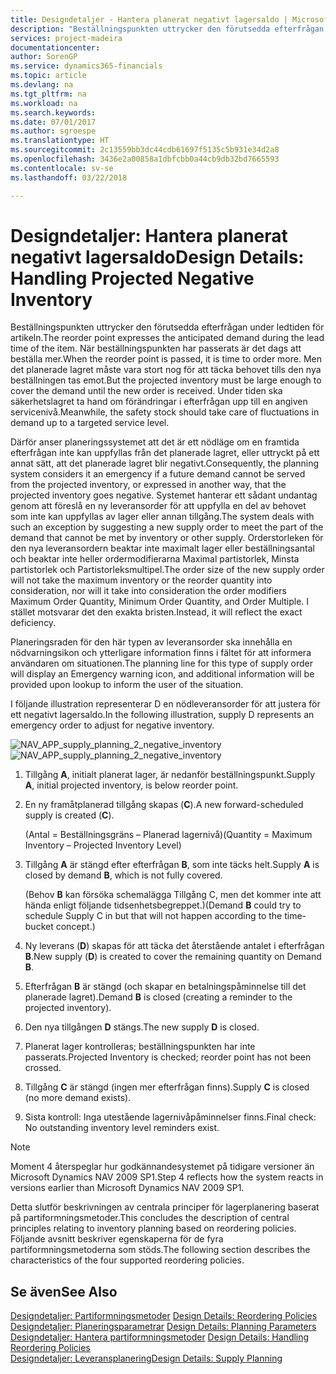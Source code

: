 ```yaml
---
title: Designdetaljer - Hantera planerat negativt lagersaldo | Microsoft Docs
description: "Beställningspunkten uttrycker den förutsedda efterfrågan under ledtiden för artikeln. När beställningspunkten har passerats är det dags att beställa mer. Men det planerade lagret måste vara stort nog för att täcka behovet tills den nya beställningen tas emot. Under tiden ska säkerhetslagret ta hand om förändringar i efterfrågan upp till en angiven servicenivå."
services: project-madeira
documentationcenter: 
author: SorenGP
ms.service: dynamics365-financials
ms.topic: article
ms.devlang: na
ms.tgt_pltfrm: na
ms.workload: na
ms.search.keywords: 
ms.date: 07/01/2017
ms.author: sgroespe
ms.translationtype: HT
ms.sourcegitcommit: 2c13559bb3dc44cdb61697f5135c5b931e34d2a8
ms.openlocfilehash: 3436e2a00858a1dbfcbb0a44cb9db32bd7665593
ms.contentlocale: sv-se
ms.lasthandoff: 03/22/2018

---
```

# <a name="design-details-handling-projected-negative-inventory"></a><span data-ttu-id="e5872-106">Designdetaljer: Hantera planerat negativt lagersaldo</span><span class="sxs-lookup"><span data-stu-id="e5872-106">Design Details: Handling Projected Negative Inventory</span></span>
<span data-ttu-id="e5872-107">Beställningspunkten uttrycker den förutsedda efterfrågan under ledtiden för artikeln.</span><span class="sxs-lookup"><span data-stu-id="e5872-107">The reorder point expresses the anticipated demand during the lead time of the item.</span></span> <span data-ttu-id="e5872-108">När beställningspunkten har passerats är det dags att beställa mer.</span><span class="sxs-lookup"><span data-stu-id="e5872-108">When the reorder point is passed, it is time to order more.</span></span> <span data-ttu-id="e5872-109">Men det planerade lagret måste vara stort nog för att täcka behovet tills den nya beställningen tas emot.</span><span class="sxs-lookup"><span data-stu-id="e5872-109">But the projected inventory must be large enough to cover the demand until the new order is received.</span></span> <span data-ttu-id="e5872-110">Under tiden ska säkerhetslagret ta hand om förändringar i efterfrågan upp till en angiven servicenivå.</span><span class="sxs-lookup"><span data-stu-id="e5872-110">Meanwhile, the safety stock should take care of fluctuations in demand up to a targeted service level.</span></span>  

 <span data-ttu-id="e5872-111">Därför anser planeringssystemet att det är ett nödläge om en framtida efterfrågan inte kan uppfyllas från det planerade lagret, eller uttryckt på ett annat sätt, att det planerade lagret blir negativt.</span><span class="sxs-lookup"><span data-stu-id="e5872-111">Consequently, the planning system considers it an emergency if a future demand cannot be served from the projected inventory, or expressed in another way, that the projected inventory goes negative.</span></span> <span data-ttu-id="e5872-112">Systemet hanterar ett sådant undantag genom att föreslå en ny leveransorder för att uppfylla en del av behovet som inte kan uppfyllas av lager eller annan tillgång.</span><span class="sxs-lookup"><span data-stu-id="e5872-112">The system deals with such an exception by suggesting a new supply order to meet the part of the demand that cannot be met by inventory or other supply.</span></span> <span data-ttu-id="e5872-113">Orderstorleken för den nya leveransordern beaktar inte maximalt lager eller beställningsantal och beaktar inte heller ordermodifierarna Maximal partistorlek, Minsta partistorlek och Partistorleksmultipel.</span><span class="sxs-lookup"><span data-stu-id="e5872-113">The order size of the new supply order will not take the maximum inventory or the reorder quantity into consideration, nor will it take into consideration the order modifiers Maximum Order Quantity, Minimum Order Quantity, and Order Multiple.</span></span> <span data-ttu-id="e5872-114">I stället motsvarar det den exakta bristen.</span><span class="sxs-lookup"><span data-stu-id="e5872-114">Instead, it will reflect the exact deficiency.</span></span>  

 <span data-ttu-id="e5872-115">Planeringsraden för den här typen av leveransorder ska innehålla en nödvarningsikon och ytterligare information finns i fältet för att informera användaren om situationen.</span><span class="sxs-lookup"><span data-stu-id="e5872-115">The planning line for this type of supply order will display an Emergency warning icon, and additional information will be provided upon lookup to inform the user of the situation.</span></span>  

 <span data-ttu-id="e5872-116">I följande illustration representerar D en nödleveransorder för att justera för ett negativt lagersaldo.</span><span class="sxs-lookup"><span data-stu-id="e5872-116">In the following illustration, supply D represents an emergency order to adjust for negative inventory.</span></span>  

 <span data-ttu-id="e5872-117">![](media/nav_app_supply_planning_2_negative_inventory.png "NAV_APP_supply_planning_2_negative_inventory")</span><span class="sxs-lookup"><span data-stu-id="e5872-117">![](media/nav_app_supply_planning_2_negative_inventory.png "NAV_APP_supply_planning_2_negative_inventory")</span></span>  

1.  <span data-ttu-id="e5872-118">Tillgång **A**, initialt planerat lager, är nedanför beställningspunkt.</span><span class="sxs-lookup"><span data-stu-id="e5872-118">Supply **A**, initial projected inventory, is below reorder point.</span></span>  

2.  <span data-ttu-id="e5872-119">En ny framåtplanerad tillgång skapas (**C**).</span><span class="sxs-lookup"><span data-stu-id="e5872-119">A new forward-scheduled supply is created (**C**).</span></span>  

     <span data-ttu-id="e5872-120">(Antal = Beställningsgräns – Planerad lagernivå)</span><span class="sxs-lookup"><span data-stu-id="e5872-120">(Quantity = Maximum Inventory – Projected Inventory Level)</span></span>  

3.  <span data-ttu-id="e5872-121">Tillgång **A** är stängd efter efterfrågan **B**, som inte täcks helt.</span><span class="sxs-lookup"><span data-stu-id="e5872-121">Supply **A** is closed by demand **B**, which is not fully covered.</span></span>  

     <span data-ttu-id="e5872-122">(Behov **B** kan försöka schemalägga Tillgång C, men det kommer inte att hända enligt följande tidsenhetsbegreppet.)</span><span class="sxs-lookup"><span data-stu-id="e5872-122">(Demand **B** could try to schedule Supply C in but that will not happen according to the time-bucket concept.)</span></span>  

4.  <span data-ttu-id="e5872-123">Ny leverans (**D**) skapas för att täcka det återstående antalet i efterfrågan **B**.</span><span class="sxs-lookup"><span data-stu-id="e5872-123">New supply (**D**) is created to cover the remaining quantity on Demand **B**.</span></span>  

5.  <span data-ttu-id="e5872-124">Efterfrågan **B** är stängd (och skapar en betalningspåminnelse till det planerade lagret).</span><span class="sxs-lookup"><span data-stu-id="e5872-124">Demand **B** is closed (creating a reminder to the projected inventory).</span></span>  

6.  <span data-ttu-id="e5872-125">Den nya tillgången **D** stängs.</span><span class="sxs-lookup"><span data-stu-id="e5872-125">The new supply **D** is closed.</span></span>  

7.  <span data-ttu-id="e5872-126">Planerat lager kontrolleras; beställningspunkten har inte passerats.</span><span class="sxs-lookup"><span data-stu-id="e5872-126">Projected Inventory is checked; reorder point has not been crossed.</span></span>  

8.  <span data-ttu-id="e5872-127">Tillgång **C** är stängd (ingen mer efterfrågan finns).</span><span class="sxs-lookup"><span data-stu-id="e5872-127">Supply **C** is closed (no more demand exists).</span></span>  

9. <span data-ttu-id="e5872-128">Sista kontroll: Inga utestående lagernivåpåminnelser finns.</span><span class="sxs-lookup"><span data-stu-id="e5872-128">Final check: No outstanding inventory level reminders exist.</span></span>  

> [!NOTE]  
>  <span data-ttu-id="e5872-129">Moment 4 återspeglar hur godkännandesystemet på tidigare versioner än Microsoft Dynamics NAV 2009 SP1.</span><span class="sxs-lookup"><span data-stu-id="e5872-129">Step 4 reflects how the system reacts in versions earlier than Microsoft Dynamics NAV 2009 SP1.</span></span>  

 <span data-ttu-id="e5872-130">Detta slutför beskrivningen av centrala principer för lagerplanering baserat på partiformningsmetoder.</span><span class="sxs-lookup"><span data-stu-id="e5872-130">This concludes the description of central principles relating to inventory planning based on reordering policies.</span></span> <span data-ttu-id="e5872-131">Följande avsnitt beskriver egenskaperna för de fyra partiformningsmetoderna som stöds.</span><span class="sxs-lookup"><span data-stu-id="e5872-131">The following section describes the characteristics of the four supported reordering policies.</span></span>  

## <a name="see-also"></a><span data-ttu-id="e5872-132">Se även</span><span class="sxs-lookup"><span data-stu-id="e5872-132">See Also</span></span>  
 <span data-ttu-id="e5872-133">[Designdetaljer: Partiformningsmetoder](design-details-reordering-policies.md) </span><span class="sxs-lookup"><span data-stu-id="e5872-133">[Design Details: Reordering Policies](design-details-reordering-policies.md) </span></span>  
 <span data-ttu-id="e5872-134">[Designdetaljer: Planeringsparametrar](design-details-planning-parameters.md) </span><span class="sxs-lookup"><span data-stu-id="e5872-134">[Design Details: Planning Parameters](design-details-planning-parameters.md) </span></span>  
 <span data-ttu-id="e5872-135">[Designdetaljer: Hantera partiformningsmetoder](design-details-handling-reordering-policies.md) </span><span class="sxs-lookup"><span data-stu-id="e5872-135">[Design Details: Handling Reordering Policies](design-details-handling-reordering-policies.md) </span></span>  
 [<span data-ttu-id="e5872-136">Designdetaljer: Leveransplanering</span><span class="sxs-lookup"><span data-stu-id="e5872-136">Design Details: Supply Planning</span></span>](design-details-supply-planning.md)

